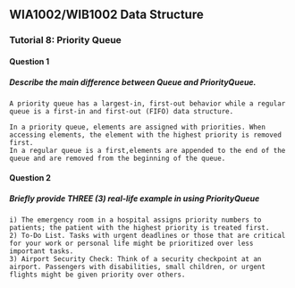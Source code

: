 ## WIA1002/WIB1002 Data Structure
### Tutorial 8:  Priority Queue

#### Question 1
##### Describe the main difference between Queue and PriorityQueue.
```plaintext
A priority queue has a largest-in, first-out behavior while a regular queue is a first-in and first-out (FIFO) data structure.

In a priority queue, elements are assigned with priorities. When accessing elements, the element with the highest priority is removed first.
In a regular queue is a first,elements are appended to the end of the queue and are removed from the beginning of the queue. 
```

#### Question 2
##### Briefly provide THREE (3) real-life example in using PriorityQueue
```plaintext
i) The emergency room in a hospital assigns priority numbers to patients; the patient with the highest priority is treated first.
2) To-Do List. Tasks with urgent deadlines or those that are critical for your work or personal life might be prioritized over less important tasks.
3) Airport Security Check: Think of a security checkpoint at an airport. Passengers with disabilities, small children, or urgent flights might be given priority over others. 


```
